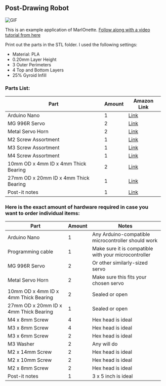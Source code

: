 ## Post-Drawing Robot

![GIF](./Media/Gifs/DrawBotV2.gif)

This is an example application of MarIOnette. [Follow along with a video tutorial from here](https://www.youtube.com)

Print out the parts in the STL folder. I used the following settings:
- Material: PLA
- 0.20mm Layer Height
- 3 Outer Perimeters
- 4 Top and Bottom Layers
- 25% Gyroid Infill

### Parts List:
| Part  | Amount | Amazon Link |
| ------------- | ------------- | ------------- |
| Arduino Nano | 1 | [Link](https://www.amazon.com/Deegoo-ATmega328P-Microcontroller-Board-Arduino/dp/B07R9VWD39/ref=sr_1_8?crid=3G6R5IGE3AM5E&keywords=arduino+nano&qid=1680816706&sprefix=arduino+nano%2Caps%2C146&sr=8-8) |
| MG 996R Servo | 2 | [Link](https://www.amazon.com/Treedix-MG996R-Servo-High-Torque-Helicopter/dp/B08743N181/ref=sr_1_4?crid=19DZMO7J2P28Y&keywords=mg+996+r+servo+motor+2&qid=1680816580&sprefix=mg+996+r+servo+motor+%2Caps%2C150&sr=8-4) |
| Metal Servo Horn | 2 | [Link](https://www.amazon.com/Hobbypark-5-Pack-Aluminum-Futaba-Motors/dp/B06XPYBTBP/ref=sr_1_4?crid=Q4BPQ4OJHD34&keywords=metal+servo+horn&qid=1680816607&sprefix=metal+servo+hor%2Caps%2C145&sr=8-4)|
| M2 Screw Assortment | 1 | [Link](https://www.amazon.com/HanTof-Washers-Assortment-Machine-Stainless/dp/B082XRX17Z/ref=sr_1_8?crid=GOKYPQ0QBR9A&keywords=m2+screw+assortment&qid=1680817044&sprefix=m2+screw+assortmen%2Caps%2C138&sr=8-8) |
| M3 Screw Assortment | 1 | [Link](https://www.amazon.com/VIGRUE-570PCS-Stainless-Assortment-Machine/dp/B08H24W42K/ref=sr_1_5?crid=2GWQFWXEZZSXO&keywords=m3+screw+assortment+hex&qid=1680816938&sprefix=m3+screw+assortment+he%2Caps%2C130&sr=8-5) |
| M4 Screw Assortment | 1 | [Link](https://www.amazon.com/DYWISHKEY-Pieces-Stainless-Steel-Button/dp/B07X5RLSGC/ref=sr_1_5?keywords=m4+x+8mm+screws&qid=1680816964&sprefix=m4+x+8mm+%2Caps%2C143&sr=8-5) |
| 10mm OD x 4mm ID x 4mm Thick Bearing | 2 | [Link](https://www.amazon.com/Donepart-MR104-2RS-Ball-Bearings-Miniature/dp/B07XDZLWHQ/ref=sr_1_5?crid=NI11O0WZXFZ&keywords=10+x+4+x+4+bearing&qid=1680816782&sprefix=10+x+4+x+4+bearin%2Caps%2C147&sr=8-5) |
| 27mm OD x 20mm ID x 4mm Thick Bearing | 1 | [Link](https://www.amazon.com/uxcell-6704-2RS-Groove-Bearings-Double/dp/B082PS5HHN/ref=sr_1_3?crid=FFEIMJE6NMIG&keywords=20x27x4+bearing&qid=1680816886&sprefix=20x27x4+bearin%2Caps%2C136&sr=8-3) |
| Post-it notes | 1 | [Link](https://www.amazon.com/Post-Americas-Collection-Recyclable-655-5PK/dp/B00006JNNG/ref=sr_1_6?keywords=3+x+5+post+it+notes&qid=1680817217&sprefix=3+x+5+post%2Caps%2C197&sr=8-6) |

### Here is the exact amount of hardware required in case you want to order individual items:
| Part  | Amount | Notes |
| ------------- | ------------- | ------------- |
| Arduino Nano | 1 | Any Arduino-compatible microcontroller should work | 
| Programming cable | 1 | Make sure it is compatible with your microcontroller |
| MG 996R Servo | 2 | Or other similarly-sized servo |
| Metal Servo Horn | 2 | Make sure this fits your chosen servo |
| 10mm OD x 4mm ID x 4mm Thick Bearing | 2 | Sealed or open |
| 27mm OD x 20mm ID x 4mm Thick Bearing | 1 | Sealed or open |
| M4 x 8mm Screw | 4 | Hex head is ideal |
| M3 x 8mm Screw | 4 | Hex head is ideal |
| M3 x 6mm Screw | 2 | Hex head is ideal |
| M3 Washer | 2 | Any will do |
| M2 x 14mm Screw | 2 | Hex head is ideal |
| M2 x 10mm Screw | 2 | Hex head is ideal |
| M2 x 8mm Screw | 2 | Hex head is ideal |
| Post-it notes | 1 | 3 x 5 inch is ideal |
